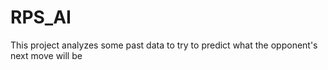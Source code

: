 # RPS_AI
This project analyzes some past data to try to predict what the opponent's next move will be
